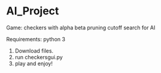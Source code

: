 # AI_Project

Game: checkers with alpha beta pruning cutoff search for AI

Requirements: python 3

1. Download files.
2. run checkersgui.py
3. play and enjoy!
